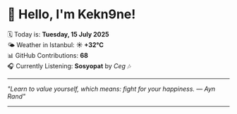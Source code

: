# 👋 Hello, I'm Kekn9ne!

🗓️ Today is: **Tuesday, 15 July 2025**  
🌤️ Weather in Istanbul: **☀️   +32°C**  
📊 GitHub Contributions: **68**  
🎧 Currently Listening: **Sosyopat** by *Ceg* 🎶

---

_"Learn to value yourself, which means: fight for your happiness. — *Ayn Rand*"_

---
